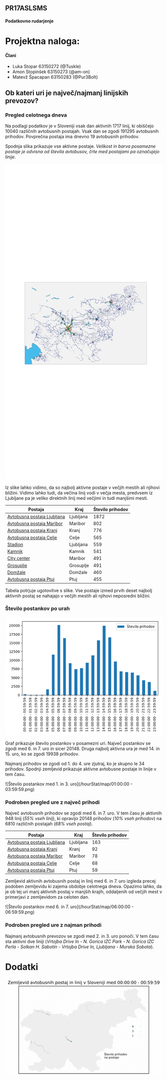## PR17ASLSMS
#### Podatkovno rudarjenje
# Projektna naloga:

#### Člani
- Luka Stopar 63150272 (@Tuskle)
- Amon Stopinšek 63150273 (@am-on)
- Matevž Špacapan 63150283 (@Pur3Bolt)
## Ob kateri uri je največ/najmanj linijskih prevozov?
### Pregled celotnega dneva
Na podlagi podatkov je v Sloveniji vsak dan aktivnih 1717 linij, ki
obiščejo 10040 različnih avtobusnih postajah. Vsak dan se zgodi
191295 avtobusnih prihodov. Povprečna postaja ima dnevno 19 avtobusnih
prihodov.

Spodnja slika prikazuje vse aktivne postaje. *Velikost in barva posamezne postaje
je odvisna od števila avtobusov, črte med postajami pa označujejo linije.*

![Zemljevid avtobusnih postaj in linij v Sloveniji](map/mapFinal.png)

Iz slike lahko vidimo, da so najbolj aktivne postaje v večjih mestih ali njihovi
bližini. Vidimo lahko tudi, da večina linij vodi v večja mesta, predvsem iz
Ljubljane pa je veliko direktnih linij med večjimi in tudi manjšimi mesti.

Postaja | Kraj | Število prihodov
------- | ---- | ----------------
[Avtobusna postaja Ljubljana](https://www.google.si/maps/search/46.05783284945171+14.508785575367) | Ljubljana | 1872
[Avtobusna postaja Maribor](https://www.google.si/maps/search/46.5595273032238+15.6557885112761) | Maribor | 802
[Avtobusna postaja Kranj](https://www.google.si/maps/search/46.2458155547791+14.3545303477911) | Kranj | 776
[Avtobusna postaja Celje](https://www.google.si/maps/search/46.23254801171479+15.268426387920401) | Celje | 565
[Stadion](https://www.google.si/maps/search/46.0694054750977+14.510482618162301) | Ljubljana | 559
[Kamnik](https://www.google.si/maps/search/46.2253862737911+14.613738841732099) | Kamnik | 541
[City center](https://www.google.si/maps/search/46.559209084974+15.6512855330615) | Maribor | 491
[Grosuplje](https://www.google.si/maps/search/45.955762604002196+14.652992226675698) | Grosuplje | 491
[Domžale](https://www.google.si/maps/search/46.1389885722632+14.594263506596802) | Domžale | 460
[Avtobusna postaja Ptuj](https://www.google.si/maps/search/46.4214378477102+15.8766981201461) | Ptuj | 455

Tabela potrjuje ugotovitve s slike. Vse postaje izmed prvih deset najbolj aktivnih postaj se nahajajo v večjih mestih ali njihovi neposredni bližini.

### Število postankov po urah

![Število postankov po urah](hourStat/hourBarPlot.png)

Graf prikazuje število postankov v posamezni uri. Največ postankov se zgodi med 6. in 7. uro in sicer 20148. Druga najbolj aktivna ura je med 14. in 15. uro, ko se zgodi  19938 prihodov.

Najmanj prihodov se zgodi od 1. do 4. ure zjutraj, ko je skupno le 34 prihodov. Spodnji zemljevid prikazuje aktivne avtobusne postaje in linije v tem času.

![Število postankov med 1. in 3. uro](/hourStat/map/01:00:00 - 03:59:59.png)

### Podroben pregled ure z največ prihodi
Največ avtobusnih prihodov se zgodi med 6. in 7. uro. V tem času je aktivnih 948 linij (*55% vseh linij*), ki opravijo
20148 prihodov (*10% vseh prihodov*) na 6810 različnih postajah (*68% vseh postaj*).

Postaja | Kraj | Število prihodov
------- | ---- | ----------------
[Avtobusna postaja Ljubljana](https://www.google.si/maps/search/46.05783284945171+14.508785575367) | Ljubljana | 163
[Avtobusna postaja Kranj](https://www.google.si/maps/search/46.2458155547791+14.3545303477911) | Kranj | 92
[Avtobusna postaja Maribor](https://www.google.si/maps/search/46.5595273032238+15.6557885112761) | Maribor | 78
[Avtobusna postaja Celje](https://www.google.si/maps/search/46.23254801171479+15.268426387920401) | Celje | 68
[Avtobusna postaja Ptuj](https://www.google.si/maps/search/46.4214378477102+15.8766981201461) | Ptuj | 59

Zemljevid aktivnih avtobusnih postaj in linij med 6. in 7. uro izgleda precej podoben zemljevidu ki zajema obdobje celotnega dneva. Opazimo lahko, da je ob tej uri manj aktivnih postaj v manjših krajih, oddaljenih od večjih mest v primerjavi z zemljevidom za celoten dan.

![Število postankov med 6. in 7. uro](/hourStat/map/06:00:00 - 06:59:59.png)

### Podroben pregled ure z najman prihodi
Najmanj avtobusnih prevozov se zgodi med 2. in 3. uro ponoči. V tem času sta
aktivni dve liniji (*Vrtojba Drive In - N. Gorica IZC Park - N. Gorica IZC Perla - Solkan H. Sabotin - Vrtojba Drive In,  Ljubljana - Murska Sobota*).

# Dodatki
![Animacija postaj in linij po urah](hourStat/map/hour-fast.gif)
